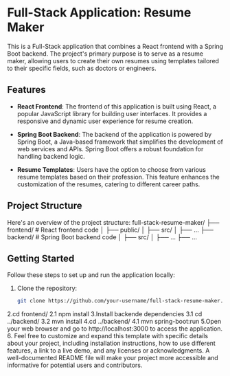 # Full-Stack Application: Resume Maker

This is a Full-Stack application that combines a React frontend with a Spring Boot backend. The project's primary purpose is to serve as a resume maker, allowing users to create their own resumes using templates tailored to their specific fields, such as doctors or engineers.

## Features

- **React Frontend**: The frontend of this application is built using React, a popular JavaScript library for building user interfaces. It provides a responsive and dynamic user experience for resume creation.

- **Spring Boot Backend**: The backend of the application is powered by Spring Boot, a Java-based framework that simplifies the development of web services and APIs. Spring Boot offers a robust foundation for handling backend logic.
- **Resume Templates**: Users have the option to choose from various resume templates based on their profession. This feature enhances the customization of the resumes, catering to different career paths.
## Project Structure
Here's an overview of the project structure:
full-stack-resume-maker/
├── frontend/ # React frontend code
│ ├── public/
│ ├── src/
│ ├── ...
├── backend/ # Spring Boot backend code
│ ├── src/
│ ├── ...
├── ...

## Getting Started
Follow these steps to set up and run the application locally:
1. Clone the repository:
   ```bash
   git clone https://github.com/your-username/full-stack-resume-maker.git
2.cd frontend/
 2.1 npm install
3.Install backende dependencies
  3.1 cd ../backend/
  3.2 mvn install
4.cd ../backend/
 4.1 mvn spring-boot:run
5.Open your web browser and go to http://localhost:3000 to access the application.
6.
Feel free to customize and expand this template with specific details about your project, including installation instructions, how to use different features, a link to a live demo, and any licenses or acknowledgments. A well-documented README file will make your project more accessible and informative for potential users and contributors.





